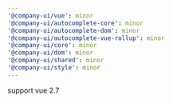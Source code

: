```yaml
---
'@company-ui/vue': minor
'@company-ui/autocomplete-core': minor
'@company-ui/autocomplete-dom': minor
'@company-ui/autocomplete-vue-rollup': minor
'@company-ui/core': minor
'@company-ui/dom': minor
'@company-ui/shared': minor
'@company-ui/style': minor
---
```


support vue 2.7
